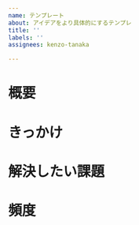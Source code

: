 ```yaml
---
name: テンプレート
about: アイデアをより具体的にするテンプレ
title: ''
labels: ''
assignees: kenzo-tanaka

---
```


# 概要

# きっかけ

# 解決したい課題

# 頻度

